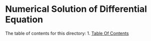 # Numerical Solution of Differential Equation

The table of contents for this directory: 1. [Table Of Contents](./Table%20Of%20Contents.md)



